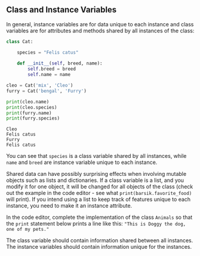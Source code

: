 ## Class and Instance Variables

In general, instance variables are for data unique to each instance 
and class variables are for attributes and methods shared by all instances of the class:

```python
class Cat:

    species = "Felis catus"  
    
    def __init__(self, breed, name):
        self.breed = breed  
        self.name = name

cleo = Cat('mix', 'Cleo')
furry = Cat('bengal', 'Furry')

print(cleo.name)
print(cleo.species)
print(furry.name)
print(furry.species)
```

```text
Cleo
Felis catus
Furry
Felis catus
```
You can see that `species` is a class variable shared by all instances, while
`name` and `breed` are instance variable unique to each instance.

Shared data can have possibly surprising effects when involving mutable objects 
such as lists and dictionaries. If a class variable is a list, and you modify it for
one object, it will be changed for all objects of the class (check out the example in the code
editor - see what `print(barsik.favorite_food)` will print). If you intend using a list to keep track 
of features unique to each instance, you need to make it an instance attribute.

In the code editor, complete the implementation of the class `Animals` so that the `print` statement 
below prints a line like this: `"This is Doggy the dog, one of my pets."`

<div class="hint">The class variable should contain information shared between all instances.</div>
<div class="hint">The instance variables should contain information unique for the instances.</div>
